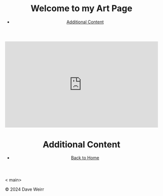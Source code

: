 <html lang="en">
<head>
    <meta charset="UTF-8">
    <meta name="viewport" content="width=device-width, initial-scale=1.0">
    <title>Welcome to My Art Page</title>
</head>
<body>
    <header>
        <h1>Welcome to my Art Page</h1>
        <nav>
            <ul>
                <li><a href="content2.md">Additional Content</a></li>
            </ul>
        </nav>
    </header>
    <div style="padding:56.25% 0 0 0;position:relative;"><iframe src="https://player.vimeo.com/video/945621104?badge=0&amp;autopause=0&amp;player_id=0&amp;app_id=58479" frameborder="0" allow="autoplay; fullscreen; picture-in-picture; clipboard-write" style="position:absolute;top:0;left:0;width:100%;height:100%;" title="David's Art Piece"></iframe></div><script src="https://player.vimeo.com/api/player.js"></script>

<html lang="en">
<head>
    <meta charset="UTF-8">
    <meta name="viewport" content="width=device-width, initial-scale=1.0">
    <title>Additional Content</title>
</head>
<body>
    <header>
        <h1>Additional Content</h1>
        <nav>
            <ul>
                <li><a href="content2.md">Back to Home</a></li>
            </ul>
        </nav>
    </header>
   < main>
        </section>
    </main>
    <footer>
        <p>&copy; 2024 Dave Weirr</p>
    </footer>
</body>
</html>
